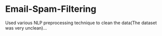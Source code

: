 # Email-Spam-Filtering
Used various NLP preprocessing technique to clean the data(The dataset was very unclean)...
